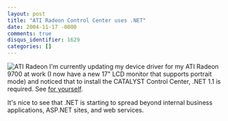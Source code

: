 ```yaml
---
layout: post
title: "ATI Radeon Control Center uses .NET"
date: 2004-11-17 -0800
comments: true
disqus_identifier: 1629
categories: []
---
```

![ATI Radeon](/images/AtiRadeon.jpg) I'm currently updating my device
driver for my ATI Radeon 9700 at work (I now have a new 17" LCD monitor
that supports portrait mode) and noticed that to install the CATALYST
Control Center, .NET 1.1 is required. See [for
yourself](http://www.ati.com/support/drivers/winxp/radeonwdm-xp.html?type=xp&prodType=graphic∏=productsXPdriver&submit.x=12&submit.y=2).

It's nice to see that .NET is starting to spread beyond internal
business applications, ASP.NET sites, and web services.

